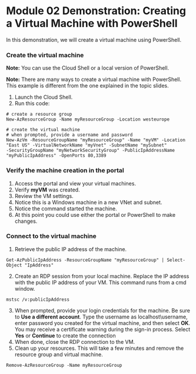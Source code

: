 # Module 02 Demonstration: Creating a Virtual Machine with PowerShell 

In this demonstration, we will create a virtual machine using PowerShell.

### Create the virtual machine 

**Note:** You can use the Cloud Shell or a local version of PowerShell.

**Note:** There are many ways to create a virtual machine with PowerShell. This example is different from the one explained in the topic slides.

1.  Launch the Cloud Shell.
2.  Run this code:

```posh
# create a resource group
New-AzResourceGroup -Name myResourceGroup -Location westeurope

# create the virtual machine
# when prompted, provide a username and password
New-AzVm -ResourceGroupName "myResourceGroup" -Name "myVM" -Location "East US" -VirtualNetworkName "myVnet" -SubnetName "mySubnet" 
-SecurityGroupName "myNetworkSecurityGroup" -PublicIpAddressName "myPublicIpAddress" -OpenPorts 80,3389
```

### Verify the machine creation in the portal 

1.  Access the portal and view your virtual machines.
2.  Verify **myVM** was created.
3.  Review the VM settings.
4.  Notice this is a Windows machine in a new VNet and subnet.
5.  Notice the command started the machine.
6.  At this point you could use either the portal or PowerShell to make changes.

### Connect to the virtual machine 

1.  Retrieve the public IP address of the machine.

``` posh
Get-AzPublicIpAddress -ResourceGroupName "myResourceGroup" | Select-Object "IpAddress"
```

2.  Create an RDP session from your local machine. Replace the IP address with the public IP address of your VM. This command runs from a cmd window.

``` posh
mstsc /v:publicIpAddress
```

3.  When prompted, provide your login credentials for the machine. Be sure to **Use a different account**. Type the username as localhost\\username, enter password you created for the virtual machine, and then select **OK**. You may receive a certificate warning during the sign-in process. Select **Yes** or **Contin­ue** to create the connection
4.  When done, close the RDP connection to the VM.
5.  Clean up your resources. This will take a few minutes and remove the resource group and virtual machine.

``` posh
Remove-AzResourceGroup -Name myResourceGroup
```
